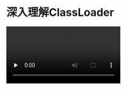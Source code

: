 # 深入理解ClassLoader

<video id="video" controls="" preload="none">
    <source id="mp4" src="/Users/gaorui/Documents/链家网/技术分享/深入理解ClassLoader_480p.mp4" type="video/mp4">
</video>


